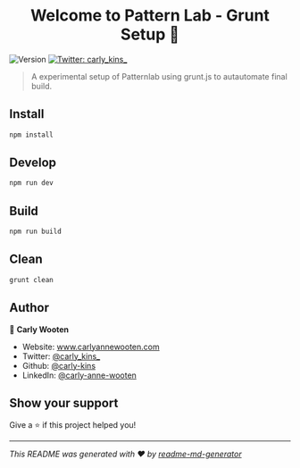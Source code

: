 <h1 align="center">Welcome to Pattern Lab - Grunt Setup 👋</h1>
<p>
  <img alt="Version" src="https://img.shields.io/badge/version-1.0.0-blue.svg?cacheSeconds=2592000" />
  </a>
  <a href="https://twitter.com/Carly_kins_" target="_blank">
    <img alt="Twitter: carly_kins_" src="https://img.shields.io/twitter/follow/carly_kins_.svg?style=social" />
  </a>
</p>

> A experimental setup of Patternlab using grunt.js to autautomate final build.

## Install

```sh
npm install
```

## Develop

```sh
npm run dev
```

## Build

```sh
npm run build
```

## Clean

```sh
grunt clean
```

## Author

👤 **Carly Wooten**

* Website: www.carlyannewooten.com
* Twitter: [@carly\_kins\_](https://twitter.com/carly\_kins\_)
* Github: [@carly-kins](https://github.com/carly-kins)
* LinkedIn: [@carly-anne-wooten](https://linkedin.com/in/carly-anne-wooten)

## Show your support

Give a ⭐️ if this project helped you!

***
_This README was generated with ❤️ by [readme-md-generator](https://github.com/kefranabg/readme-md-generator)_
